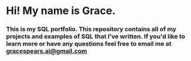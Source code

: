 # Hi! My name is Grace. 
### This is my SQL portfolio. This repository contains all of my projects and examples of SQL that I've written. If you'd like to learn more or have any questions feel free to email me at gracespears.ai@gmail.com

